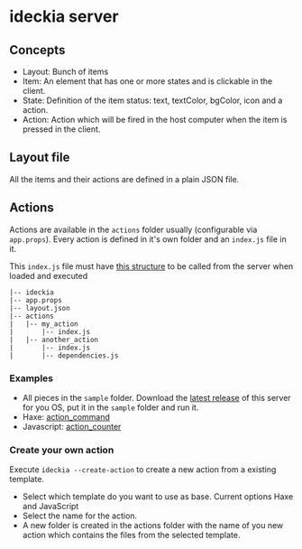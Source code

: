 # ideckia server

## Concepts

* Layout: Bunch of items
* Item: An element that has one or more states and is clickable in the client.
* State: Definition of the item status: text, textColor, bgColor, icon and a action.
* Action: Action which will be fired in the host computer when the item is pressed in the client.

## Layout file

All the items and their actions are defined in a plain JSON file.

## Actions

Actions are available in the `actions` folder usually (configurable via `app.props`). Every action is defined in it's own folder and an `index.js` file in it.

This `index.js` file must have [this structure](https://github.com/ideckia/ideckia_api#action-structure) to be called from the server when loaded and executed

```
|-- ideckia
|-- app.props
|-- layout.json
|-- actions
|   |-- my_action
|       |-- index.js
|   |-- another_action
|       |-- index.js
|       |-- dependencies.js
```

### Examples

* All pieces in the `sample` folder. Download the [latest release](https://github.com/ideckia/ideckia_server/releases/) of this server for you OS, put it in the `sample` folder and run it.
* Haxe: [action_command](https://github.com/ideckia/action_command)
* Javascript: [action_counter](https://github.com/ideckia/action_counter)

### Create your own action

Execute `ideckia --create-action` to create a new action from a existing template.
  * Select which template do you want to use as base. Current options Haxe and JavaScript
  * Select the name for the action.
  * A new folder is created in the actions folder with the name of you new action which contains the files from the selected template.